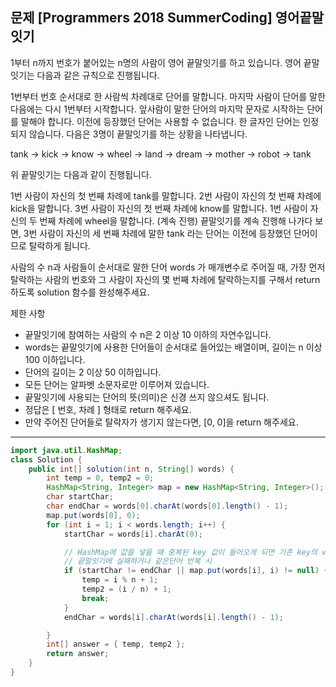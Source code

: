 ## 문제 [Programmers 2018 SummerCoding] 영어끝말잇기

1부터 n까지 번호가 붙어있는 n명의 사람이 영어 끝말잇기를 하고 있습니다. 영어 끝말잇기는 다음과 같은 규칙으로 진행됩니다.

1번부터 번호 순서대로 한 사람씩 차례대로 단어를 말합니다.
마지막 사람이 단어를 말한 다음에는 다시 1번부터 시작합니다.
앞사람이 말한 단어의 마지막 문자로 시작하는 단어를 말해야 합니다.
이전에 등장했던 단어는 사용할 수 없습니다.
한 글자인 단어는 인정되지 않습니다.
다음은 3명이 끝말잇기를 하는 상황을 나타냅니다.

tank → kick → know → wheel → land → dream → mother → robot → tank

위 끝말잇기는 다음과 같이 진행됩니다.

1번 사람이 자신의 첫 번째 차례에 tank를 말합니다.
2번 사람이 자신의 첫 번째 차례에 kick을 말합니다.
3번 사람이 자신의 첫 번째 차례에 know를 말합니다.
1번 사람이 자신의 두 번째 차례에 wheel을 말합니다.
(계속 진행)
끝말잇기를 계속 진행해 나가다 보면, 3번 사람이 자신의 세 번째 차례에 말한 tank 라는 단어는 이전에 등장했던 단어이므로 탈락하게 됩니다.

사람의 수 n과 사람들이 순서대로 말한 단어 words 가 매개변수로 주어질 때, 가장 먼저 탈락하는 사람의 번호와 그 사람이 자신의 몇 번째 차례에 탈락하는지를 구해서 return 하도록 solution 함수를 완성해주세요.

제한 사항
- 끝말잇기에 참여하는 사람의 수 n은 2 이상 10 이하의 자연수입니다.
- words는 끝말잇기에 사용한 단어들이 순서대로 들어있는 배열이며, 길이는 n 이상 100 이하입니다.
- 단어의 길이는 2 이상 50 이하입니다.
- 모든 단어는 알파벳 소문자로만 이루어져 있습니다.
- 끝말잇기에 사용되는 단어의 뜻(의미)은 신경 쓰지 않으셔도 됩니다.
- 정답은 [ 번호, 차례 ] 형태로 return 해주세요.
- 만약 주어진 단어들로 탈락자가 생기지 않는다면, [0, 0]을 return 해주세요.

---

```java
import java.util.HashMap;
class Solution {
    public int[] solution(int n, String[] words) {
        int temp = 0, temp2 = 0;
        HashMap<String, Integer> map = new HashMap<String, Integer>();
        char startChar;
        char endChar = words[0].charAt(words[0].length() - 1);
        map.put(words[0], 0);
        for (int i = 1; i < words.length; i++) {
            startChar = words[i].charAt(0);

            // HashMap에 값을 넣을 때 중복된 key 값이 들어오게 되면 기존 key의 value를 리턴, 아니면 null 
            // 끝말잇기에 실패하거나 같은단어 반복 시
            if (startChar != endChar || map.put(words[i], i) != null) {
                temp = i % n + 1;
                temp2 = (i / n) + 1;
                break;
            }
            endChar = words[i].charAt(words[i].length() - 1);

        }
        int[] answer = { temp, temp2 };
        return answer;
    }
}
```